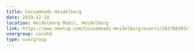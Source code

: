 ```yaml
---
title: CocoaHeads Heidelberg
date: 2019-12-18
location: Heidelberg Mobil, Heidelberg
link: https://www.meetup.com/CocoaHeads-Heidelberg/events/263708393/
usergroup: cocohd
type: usergroup
---
```

